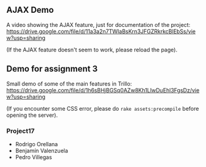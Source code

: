 ## AJAX Demo

A video showing the AJAX feature, just for documentation of the project: https://drive.google.com/file/d/11a3a2n7TWIaBsKrn3JFGZRkrkcBlEbSs/view?usp=sharing

(If the AJAX feature doesn't seem to work, please reload the page).

## Demo for assignment 3

Small demo of some of the main features in Trillo: https://drive.google.com/file/d/1h6sBHjBGSq0AZw8Kh1LIwDuEhl3FgsDz/view?usp=sharing

(If you encounter some CSS error, please do `rake assets:precompile` before opening the server).

### Project17 

- Rodrigo Orellana
- Benjamín Valenzuela
- Pedro Villegas
